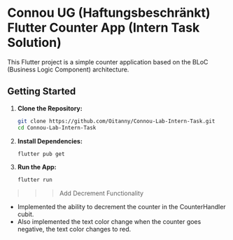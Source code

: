 # Connou UG (Haftungsbeschränkt) Flutter Counter App (Intern Task Solution)

This Flutter project is a simple counter application based on the BLoC (Business Logic Component) architecture.
## Getting Started

1. **Clone the Repository:**

    ```bash
    git clone https://github.com/Oitanny/Connou-Lab-Intern-Task.git
    cd Connou-Lab-Intern-Task
    ```

2. **Install Dependencies:**

    ```bash
    flutter pub get
    ```

3. **Run the App:**

    ```bash
    flutter run
    ```

>>> Add Decrement Functionality

- Implemented the ability to decrement the counter in the CounterHandler cubit.
- Also implemented the text color change when the counter goes negative, the text color changes to red.
